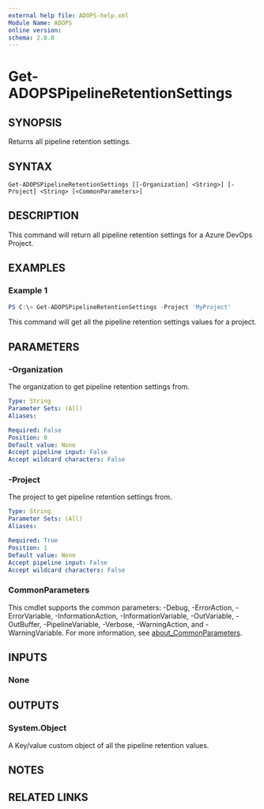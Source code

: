 ```yaml
---
external help file: ADOPS-help.xml
Module Name: ADOPS
online version:
schema: 2.0.0
---
```


# Get-ADOPSPipelineRetentionSettings

## SYNOPSIS

Returns all pipeline retention settings.

## SYNTAX

```
Get-ADOPSPipelineRetentionSettings [[-Organization] <String>] [-Project] <String> [<CommonParameters>]
```

## DESCRIPTION

This command will return all pipeline retention settings for a Azure DevOps Project.

## EXAMPLES

### Example 1

```powershell
PS C:\> Get-ADOPSPipelineRetentionSettings -Project 'MyProject'
```

This command will get all the pipeline retention settings values for a project.

## PARAMETERS

### -Organization

The organization to get pipeline retention settings from.

```yaml
Type: String
Parameter Sets: (All)
Aliases:

Required: False
Position: 0
Default value: None
Accept pipeline input: False
Accept wildcard characters: False
```

### -Project

The project to get pipeline retention settings from.

```yaml
Type: String
Parameter Sets: (All)
Aliases:

Required: True
Position: 1
Default value: None
Accept pipeline input: False
Accept wildcard characters: False
```

### CommonParameters

This cmdlet supports the common parameters: -Debug, -ErrorAction, -ErrorVariable, -InformationAction, -InformationVariable, -OutVariable, -OutBuffer, -PipelineVariable, -Verbose, -WarningAction, and -WarningVariable. For more information, see [about_CommonParameters](http://go.microsoft.com/fwlink/?LinkID=113216).

## INPUTS

### None

## OUTPUTS

### System.Object

A Key/value custom object of all the pipeline retention values.

## NOTES

## RELATED LINKS
